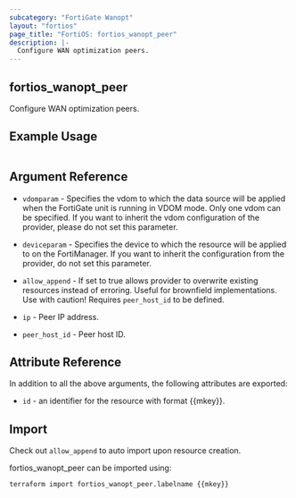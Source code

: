 ```yaml
---
subcategory: "FortiGate Wanopt"
layout: "fortios"
page_title: "FortiOS: fortios_wanopt_peer"
description: |-
  Configure WAN optimization peers.
---
```


## fortios_wanopt_peer
Configure WAN optimization peers.

## Example Usage

```hcl

```

## Argument Reference
* `vdomparam` - Specifies the vdom to which the data source will be applied when the FortiGate unit is running in VDOM mode. Only one vdom can be specified. If you want to inherit the vdom configuration of the provider, please do not set this parameter.
* `deviceparam` - Specifies the device to which the resource will be applied to on the FortiManager. If you want to inherit the configuration from the provider, do not set this parameter.
* `allow_append` - If set to true allows provider to overwrite existing resources instead of erroring. Useful for brownfield implementations. Use with caution! Requires `peer_host_id` to be defined.

* `ip` - Peer IP address.
* `peer_host_id` - Peer host ID.

## Attribute Reference

In addition to all the above arguments, the following attributes are exported:
* `id` - an identifier for the resource with format {{mkey}}.

## Import

Check out `allow_append` to auto import upon resource creation.

fortios_wanopt_peer can be imported using:
```sh
terraform import fortios_wanopt_peer.labelname {{mkey}}
```
